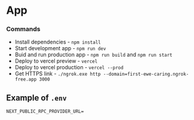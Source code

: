 # App

### Commands

- Install dependencies - `npm install`
- Start development app - `npm run dev`
- Buid and run production app - `npm run build` and `npm run start`
- Deploy to vercel preview - `vercel`
- Deploy to vercel production - `vercel --prod`
- Get HTTPS link - `./ngrok.exe http --domain=first-ewe-caring.ngrok-free.app 3000`

## Example of `.env`

```
NEXT_PUBLIC_RPC_PROVIDER_URL=
```
